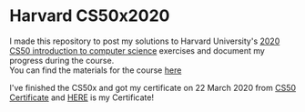 # Harvard CS50x2020
I made this repository to post my solutions to Harvard University's <a href='https://www.edx.org/course/cs50s-introduction-to-computer-science'>2020 CS50 introduction to computer science</a> exercises and document my progress during the course. <br>
You can find the materials for the course <a href='https://cs50.harvard.edu/x/2020/'>here</a>

I've finished the CS50x and got my certificate on 22 March 2020 from <a href='https://certificates.cs50.io/'>CS50 Certificate</a> and <a href='https://certificates.cs50.io/121de386-e775-4c9b-8c56-80abf78dc1a1.pdf?size=A4'>HERE</a> is my Certificate!
